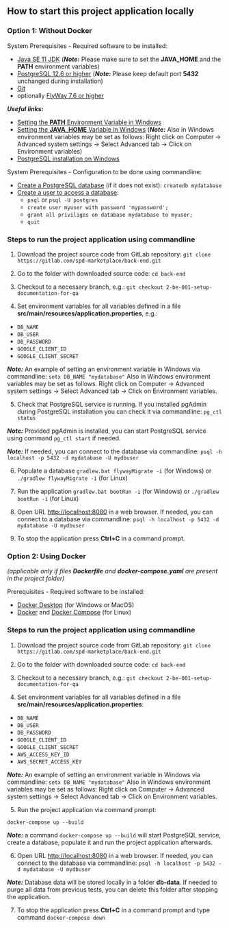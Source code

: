## How to start this project application locally

### Option 1: Without Docker
System Prerequisites - Required software to be installed: 
- [Java SE 11 JDK](https://www.oracle.com/java/technologies/javase-downloads.html) (_**Note:**_ Please make sure to set the **JAVA_HOME** and the **PATH** environment variables)
- [PostgreSQL 12.6 or higher](https://www.postgresql.org/download/) (_**Note:**_ Please keep default port **5432** unchanged during installation)
- [Git](https://git-scm.com/downloads)
- optionally [FlyWay 7.6 or higher](https://flywaydb.org/download/community) 

_**Useful links:**_
- [Setting the **PATH** Environment Variable in Windows](https://docs.oracle.com/en/java/javase/11/install/installation-jdk-microsoft-windows-platforms.html#GUID-96EB3876-8C7A-4A25-9F3A-A2983FEC016A)
- [Setting the **JAVA_HOME** Variable in Windows](https://confluence.atlassian.com/doc/setting-the-java_home-variable-in-windows-8895.html)
  (_**Note:**_ Also in Windows environment variables may be set as follows:
  Right click on Computer -> Advanced system settings -> Select Advanced tab -> Click on Environment variables)
- [PostgreSQL installation on Windows](https://www.postgresqltutorial.com/install-postgresql/)

System Prerequisites - Configuration to be done using commandline:
- [Create a PostgreSQL database](https://www.postgresql.org/docs/current/tutorial-createdb.html) (if it does not exist): 
`createdb mydatabase`  
- [Create a user to access a database](https://www.enterprisedb.com/postgres-tutorials/how-create-postgresql-database-and-users-using-psql-and-pgadmin):
  - `psql` or `psql -U postgres`
  - `create user myuser with password 'mypassword';`
  - `grant all priviliges on database mydatabase to myuser;`
  - `quit`

### Steps to run the project application using commandline
1. Download the project source code from GitLab repository:
  `git clone https://gitlab.com/spd-marketplace/back-end.git`
   
   
2. Go to the folder with downloaded source code:
  `cd back-end`
   

3. Checkout to a necessary branch, e.g.:
  `git checkout 2-be-001-setup-documentation-for-qa`
   

4. Set environment variables for all variables defined in a file **src/main/resources/application.properties**, e.g.:
  - `DB_NAME`
  - `DB_USER`
  - `DB_PASSWORD`
  - `GOOGLE_CLIENT_ID`
  - `GOOGLE_CLIENT_SECRET`
    
  _**Note:**_ An example of setting an environment variable in Windows via commandline: `setx DB_NAME "mydatabase"`
Also in Windows environment variables may be set as follows.
  Right click on Computer -> Advanced system settings -> Select Advanced tab -> Click on Environment variables.

5. Check that PostgreSQL service is running. If you installed pgAdmin during PostgreSQL installation you can check it via commandline:
`pg_ctl status`

_**Note:**_ Provided pgAdmin is installed, you can start PostgreSQL service using command `pg_ctl start` if needed.
   
_**Note:**_ If needed, you can connect to the database via commandline:
`psql -h localhost -p 5432 -d mydatabase -U mydbuser`


6. Populate a database
`gradlew.bat flywayMigrate -i` (for Windows) or
`./gradlew flywayMigrate -i` (for Linux)


7. Run the application
`gradlew.bat bootRun -i` (for Windows) or 
`./gradlew bootRun -i` (for Linux)
   
   
8. Open URL [http://localhost:8080](http://localhost:8080) in a web browser. If needed, you can connect to a database via commandline:
   `psql -h localhost -p 5432 -d mydatabase -U mydbuser`


9. To stop the application press **Ctrl+C** in a command prompt.


### Option 2: Using Docker 
_(applicable only if files **Dockerfile** and **docker-compose.yaml** are present in the project folder)_

Prerequisites - Required software to be installed: 
- [Docker Desktop](https://docs.docker.com/docker-for-windows/install/) (for Windows or MacOS)
- [Docker](https://docs.docker.com/engine/install/) and [Docker Compose](https://docs.docker.com/compose/install/) (for Linux)

### Steps to run the project application using commandline
1. Download the project source code from GitLab repository:
   `git clone https://gitlab.com/spd-marketplace/back-end.git`


2. Go to the folder with downloaded source code:
   `cd back-end`


3. Checkout to a necessary branch, e.g.:
   `git checkout 2-be-001-setup-documentation-for-qa`


4. Set environment variables for all variables defined in a file **src/main/resources/application.properties**:
- `DB_NAME`
- `DB_USER`
- `DB_PASSWORD`
- `GOOGLE_CLIENT_ID`
- `GOOGLE_CLIENT_SECRET`
- `AWS_ACCESS_KEY_ID`
- `AWS_SECRET_ACCESS_KEY`

_**Note:**_ An example of setting an environment variable in Windows via commandline: `setx DB_NAME "mydatabase"`
Also in Windows environment variables may be set as follows:
Right click on Computer -> Advanced system settings -> Select Advanced tab -> Click on Environment variables.

5. Run the project application via command prompt:

`docker-compose up --build`

_**Note:**_ a command `docker-compose up --build` will start PostgreSQL service, create a database, populate it and run the project application afterwards.

6. Open URL [http://localhost:8080](http://localhost:8080) in a web browser. If needed, you can connect to the database via commandline:
   `psql -h localhost -p 5432 -d mydatabase -U mydbuser`

_**Note:**_ Database data will be stored locally in a folder **db-data**. If needed to purge all data from previous tests, you can delete this folder after stopping the application.

7. To stop the application press **Ctrl+C** in a command prompt and type command `docker-compose down`